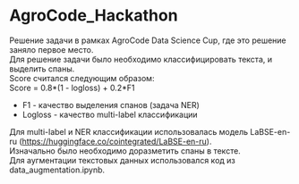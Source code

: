 # AgroCode_Hackathon
Решение задачи в рамках AgroCode Data Science Cup, где это решение заняло первое место.<br>
Для решение задачи было необходимо классифицировать текста, и выделить спаны.<br>
Score считался следующим образом:<br>
  Score = 0.8*(1 - logloss) + 0.2*F1<br>
  * F1 - качество выделения спанов (задача NER)<br>
  * Logloss - качество multi-label классификации<br>

Для multi-label и NER классификации использовалась модель LaBSE-en-ru (https://huggingface.co/cointegrated/LaBSE-en-ru).<br>
Изначально было необходимо доразметить спаны в тексте.<br>
Для аугментации текстовых данных использовался код из data_augmentation.ipynb.<br>
